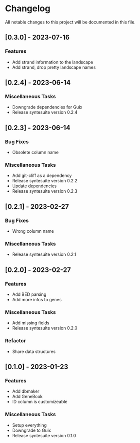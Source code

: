 # Changelog

All notable changes to this project will be documented in this file.

## [0.3.0] - 2023-07-16

### Features

- Add strand information to the landscape
- Add strand, drop pretty landscape names

## [0.2.4] - 2023-06-14

### Miscellaneous Tasks

- Downgrade dependencies for Guix
- Release syntesuite version 0.2.4

## [0.2.3] - 2023-06-14

### Bug Fixes

- Obsolete column name

### Miscellaneous Tasks

- Add git-cliff as a dependency
- Release syntesuite version 0.2.2
- Update dependencies
- Release syntesuite version 0.2.3

## [0.2.1] - 2023-02-27

### Bug Fixes

- Wrong column name

### Miscellaneous Tasks

- Release syntesuite version 0.2.1

## [0.2.0] - 2023-02-27

### Features

- Add BED parsing
- Add more infos to genes

### Miscellaneous Tasks

- Add missing fields
- Release syntesuite version 0.2.0

### Refactor

- Share data structures

## [0.1.0] - 2023-01-23

### Features

- Add dbmaker
- Add GeneBook
- ID column is customizeable

### Miscellaneous Tasks

- Setup everything
- Downgrade to Guix
- Release syntesuite version 0.1.0

<!-- generated by git-cliff -->
